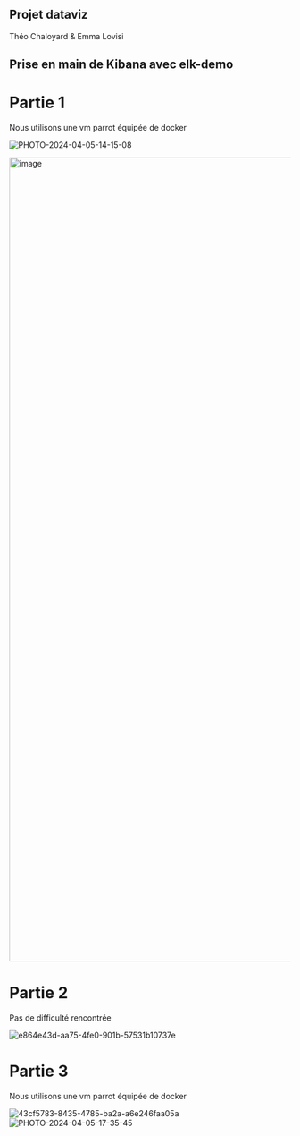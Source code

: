 ## Projet dataviz
Théo Chaloyard & Emma Lovisi

## Prise en main de Kibana avec elk-demo

# Partie 1

Nous utilisons une vm parrot équipée de docker

![PHOTO-2024-04-05-14-15-08](https://github.com/emma2442/projet_dataviz/assets/102244339/660bcd4b-7913-46c9-8ed3-92f0be0e61ca)

<img width="1437" alt="image" src="https://github.com/emma2442/projet_dataviz/assets/102244339/f6916171-e19f-4ee8-9651-ee62cd1f0204">

# Partie 2

Pas de difficulté rencontrée

![e864e43d-aa75-4fe0-901b-57531b10737e](https://github.com/emma2442/projet_dataviz/assets/102244339/29767519-9ce5-4e5a-8497-e45939960ef9)

# Partie 3

Nous utilisons une vm parrot équipée de docker

![43cf5783-8435-4785-ba2a-a6e246faa05a](https://github.com/emma2442/projet_dataviz/assets/102244339/2cbc74a7-fec5-4ae9-bd0b-f5988eb02848)
![PHOTO-2024-04-05-17-35-45](https://github.com/emma2442/projet_dataviz/assets/102244339/9ee35b3e-fce5-464e-a3f0-85b85eb18af5)
